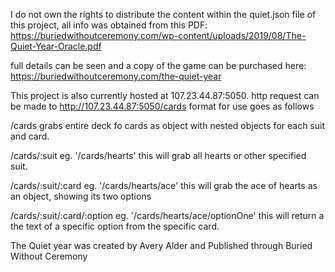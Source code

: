 I do not own the rights to distribute the content within the quiet.json file of this project, all info was obtained from this PDF: https://buriedwithoutceremony.com/wp-content/uploads/2019/08/The-Quiet-Year-Oracle.pdf

full details can be seen and a copy of the game can be purchased here: https://buriedwithoutceremony.com/the-quiet-year


This project is also currently hosted at 107.23.44.87:5050. 
http request can be made to 
http://107.23.44.87:5050/cards
format for use goes as follows

/cards grabs entire deck fo cards as object with nested objects for each suit and card.

/cards/:suit eg. '/cards/hearts'   this will grab all hearts or other specified suit.

/cards/:suit/:card  eg. '/cards/hearts/ace' this will grab the ace of hearts as an object, showing its 
   two options


/cards/:suit/:card/:option    eg. '/cards/hearts/ace/optionOne'  this will return a the text of a specific option from the specific card.

The Quiet year was created by Avery Alder and Published through Buried Without Ceremony